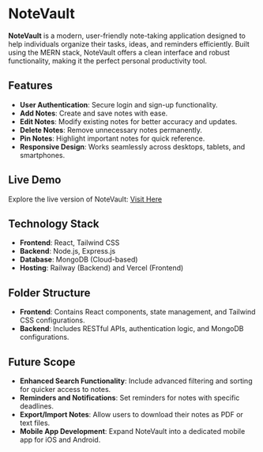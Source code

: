 # NoteVault


**NoteVault** is a modern, user-friendly note-taking application designed to help individuals organize their tasks, ideas, and reminders efficiently. Built using the MERN stack, NoteVault offers a clean interface and robust functionality, making it the perfect personal productivity tool.

## Features

- **User Authentication**: Secure login and sign-up functionality.
- **Add Notes**: Create and save notes with ease.
- **Edit Notes**: Modify existing notes for better accuracy and updates.
- **Delete Notes**: Remove unnecessary notes permanently.
- **Pin Notes**: Highlight important notes for quick reference.
- **Responsive Design**: Works seamlessly across desktops, tablets, and smartphones.

## Live Demo

Explore the live version of NoteVault: [Visit Here](https://note-vault-sand.vercel.app)

## Technology Stack

- **Frontend**: React, Tailwind CSS
- **Backend**: Node.js, Express.js
- **Database**: MongoDB (Cloud-based)
- **Hosting**: Railway (Backend) and Vercel (Frontend)


## Folder Structure
- **Frontend**: Contains React components, state management, and Tailwind CSS configurations.
- **Backend**: Includes RESTful APIs, authentication logic, and MongoDB configurations.

## Future Scope
- **Enhanced Search Functionality**: Include advanced filtering and sorting for quicker access to notes.
- **Reminders and Notifications**: Set reminders for notes with specific deadlines.
- **Export/Import Notes**: Allow users to download their notes as PDF or text files.
- **Mobile App Development**: Expand NoteVault into a dedicated mobile app for iOS and Android.
